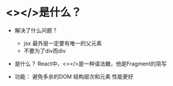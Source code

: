 # <></>是什么？
- 解决了什么问题？
  - jsx 最外层一定要有唯一的父元素
  - 不要为了div而div
- 是什么？
    React中，<></>是一种语法糖，他是Fragment的简写

- 功能：
    避免多余的DOM 结构层次和元素
    性能更好
